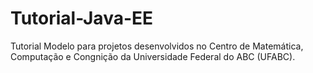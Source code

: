 # Tutorial-Java-EE
Tutorial Modelo para projetos desenvolvidos no Centro de Matemática, Computação e Congnição da Universidade Federal do ABC (UFABC).
